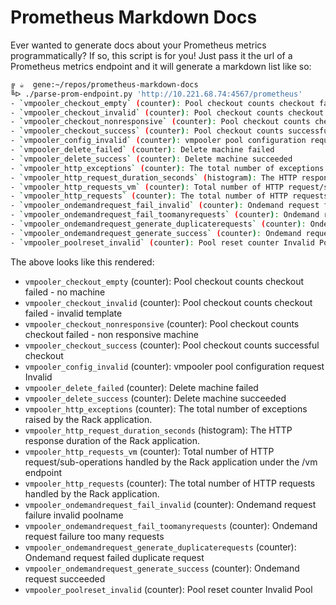 # Prometheus Markdown Docs

Ever wanted to generate docs about your Prometheus metrics programmatically? If so, this script is for you! Just pass it the url of a Prometheus metrics endpoint and it will generate a markdown list like so:

```bash
╔ ☕️  gene:~/repos/prometheus-markdown-docs
╚ᐅ ./parse-prom-endpoint.py 'http://10.221.68.74:4567/prometheus'
- `vmpooler_checkout_empty` (counter): Pool checkout counts checkout failed - no machine
- `vmpooler_checkout_invalid` (counter): Pool checkout counts checkout failed - invalid template
- `vmpooler_checkout_nonresponsive` (counter): Pool checkout counts checkout failed - non responsive machine
- `vmpooler_checkout_success` (counter): Pool checkout counts successful checkout
- `vmpooler_config_invalid` (counter): vmpooler pool configuration request Invalid
- `vmpooler_delete_failed` (counter): Delete machine failed
- `vmpooler_delete_success` (counter): Delete machine succeeded
- `vmpooler_http_exceptions` (counter): The total number of exceptions raised by the Rack application.
- `vmpooler_http_request_duration_seconds` (histogram): The HTTP response duration of the Rack application.
- `vmpooler_http_requests_vm` (counter): Total number of HTTP request/sub-operations handled by the Rack application under the /vm endpoint
- `vmpooler_http_requests` (counter): The total number of HTTP requests handled by the Rack application.
- `vmpooler_ondemandrequest_fail_invalid` (counter): Ondemand request failure invalid poolname
- `vmpooler_ondemandrequest_fail_toomanyrequests` (counter): Ondemand request failure too many requests
- `vmpooler_ondemandrequest_generate_duplicaterequests` (counter): Ondemand request failed duplicate request
- `vmpooler_ondemandrequest_generate_success` (counter): Ondemand request succeeded
- `vmpooler_poolreset_invalid` (counter): Pool reset counter Invalid Pool
```

The above looks like this rendered:

- `vmpooler_checkout_empty` (counter): Pool checkout counts checkout failed - no machine
- `vmpooler_checkout_invalid` (counter): Pool checkout counts checkout failed - invalid template
- `vmpooler_checkout_nonresponsive` (counter): Pool checkout counts checkout failed - non responsive machine
- `vmpooler_checkout_success` (counter): Pool checkout counts successful checkout
- `vmpooler_config_invalid` (counter): vmpooler pool configuration request Invalid
- `vmpooler_delete_failed` (counter): Delete machine failed
- `vmpooler_delete_success` (counter): Delete machine succeeded
- `vmpooler_http_exceptions` (counter): The total number of exceptions raised by the Rack application.
- `vmpooler_http_request_duration_seconds` (histogram): The HTTP response duration of the Rack application.
- `vmpooler_http_requests_vm` (counter): Total number of HTTP request/sub-operations handled by the Rack application under the /vm endpoint
- `vmpooler_http_requests` (counter): The total number of HTTP requests handled by the Rack application.
- `vmpooler_ondemandrequest_fail_invalid` (counter): Ondemand request failure invalid poolname
- `vmpooler_ondemandrequest_fail_toomanyrequests` (counter): Ondemand request failure too many requests
- `vmpooler_ondemandrequest_generate_duplicaterequests` (counter): Ondemand request failed duplicate request
- `vmpooler_ondemandrequest_generate_success` (counter): Ondemand request succeeded
- `vmpooler_poolreset_invalid` (counter): Pool reset counter Invalid Pool
